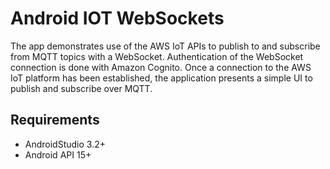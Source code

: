 # Android IOT WebSockets

The app demonstrates use of the AWS IoT APIs to publish to and subscribe from MQTT topics with a WebSocket. Authentication of the WebSocket connection is done with Amazon Cognito. Once a connection to the AWS IoT platform has been established, the application presents a simple UI to publish and subscribe over MQTT.

## Requirements

* AndroidStudio 3.2+
* Android API 15+
